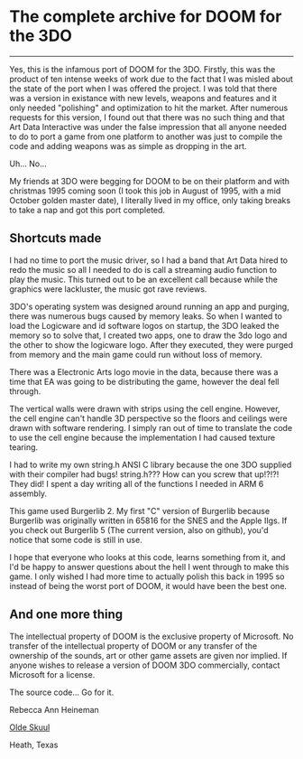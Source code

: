 # The complete archive for DOOM for the 3DO

---

Yes, this is the infamous port of DOOM for the 3DO. Firstly, this was the product of ten intense weeks of work due to the fact that I was misled about the state of the port when I was offered the project. I was told that there was a version in existance with new levels, weapons and features and it only needed "polishing" and optimization to hit the market. After numerous requests for this version, I found out that there was no such thing and that Art Data Interactive was under the false impression that all anyone needed to do to port a game from one platform to another was just to compile the code and adding weapons was as simple as dropping in the art.

Uh... No...

My friends at 3DO were begging for DOOM to be on their platform and with christmas 1995 coming soon (I took this job in August of 1995, with a mid October golden master date), I literally lived in my office, only taking breaks to take a nap and got this port completed.

## Shortcuts made

I had no time to port the music driver, so I had a band that Art Data hired to redo the music so all I needed to do is call a streaming audio function to play the music. This turned out to be an excellent call because while the graphics were lackluster, the music got rave reviews.

3DO's operating system was designed around running an app and purging, there was numerous bugs caused by memory leaks. So when I wanted to load the Logicware and id software logos on startup, the 3DO leaked the memory so to solve that, I created two apps, one to draw the 3do logo and the other to show the logicware logo. After they executed, they were purged from memory and the main game could run without loss of memory.

There was a Electronic Arts logo movie in the data, because there was a time that EA was going to be distributing the game, however the deal fell through.

The vertical walls were drawn with strips using the cell engine. However, the cell engine can't handle 3D perspective so the floors and ceilings were drawn with software rendering. I simply ran out of time to translate the code to use the cell engine because the implementation I had caused texture tearing.

I had to write my own string.h ANSI C library because the one 3DO supplied with their compiler had bugs! string.h??? How can you screw that up!?!?! They did! I spent a day writing all of the functions I needed in ARM 6 assembly.

This game used Burgerlib 2. My first "C" version of Burgerlib because Burgerlib was originally written in 65816 for the SNES and the Apple IIgs. If you check out Burgerlib 5 (The current version, also on github), you'd notice that some code is still in use.

I hope that everyone who looks at this code, learns something from it, and I'd be happy to answer questions about the hell I went through to make this game. I only wished I had more time to actually polish this back in 1995 so instead of being the worst port of DOOM, it would have been the best one.

## And one more thing

The intellectual property of DOOM is the exclusive property of Microsoft. No transfer of the intellectual property of DOOM or any transfer of the ownership of the sounds, art or other game assets are given nor implied. If anyone wishes to release a version of DOOM 3DO commercially, contact Microsoft for a license.

The source code... Go for it.

Rebecca Ann Heineman

[Olde Skuul](https://oldeskuul.com)

Heath, Texas
